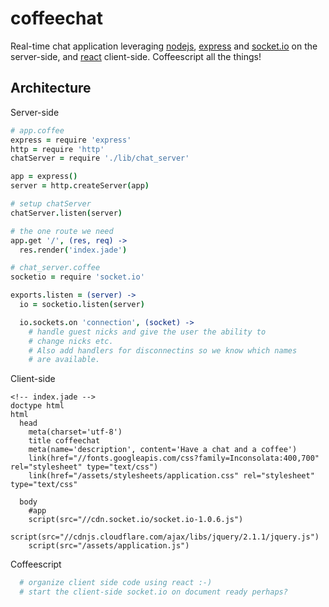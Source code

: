 # coffeechat

Real-time chat application leveraging [nodejs](http://nodejs.org),
[express](http://expressjs.com) and [socket.io](http://socket.io) on
the server-side, and [react](http://facebook.github.io/react/) client-side.
Coffeescript all the things!

## Architecture

Server-side

```coffeescript
# app.coffee
express = require 'express'
http = require 'http'
chatServer = require './lib/chat_server'

app = express()
server = http.createServer(app)

# setup chatServer
chatServer.listen(server)

# the one route we need
app.get '/', (res, req) ->
  res.render('index.jade')

# chat_server.coffee
socketio = require 'socket.io'

exports.listen = (server) ->
  io = socketio.listen(server)

  io.sockets.on 'connection', (socket) ->
    # handle guest nicks and give the user the ability to
    # change nicks etc.
    # Also add handlers for disconnectins so we know which names
    # are available.
```

Client-side

```jade
<!-- index.jade -->
doctype html
html
  head
    meta(charset='utf-8')
    title coffeechat
    meta(name='description', content='Have a chat and a coffee')
    link(href="//fonts.googleapis.com/css?family=Inconsolata:400,700" rel="stylesheet" type="text/css")
    link(href="/assets/stylesheets/application.css" rel="stylesheet" type="text/css"

  body
    #app
    script(src="//cdn.socket.io/socket.io-1.0.6.js")
    script(src="//cdnjs.cloudflare.com/ajax/libs/jquery/2.1.1/jquery.js")
    script(src="/assets/application.js")
```

Coffeescript

```coffeescript
  # organize client side code using react :-)
  # start the client-side socket.io on document ready perhaps?
```
